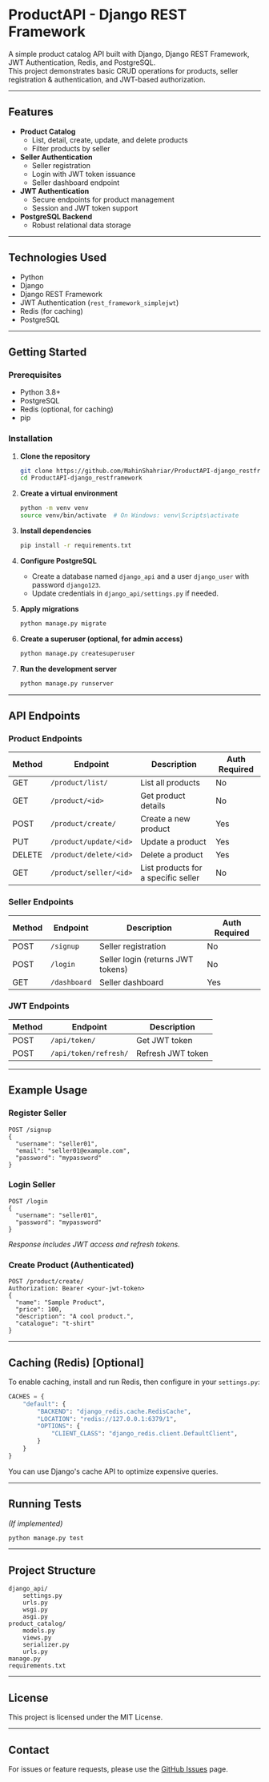 # ProductAPI - Django REST Framework

A simple product catalog API built with Django, Django REST Framework, JWT Authentication, Redis, and PostgreSQL.  
This project demonstrates basic CRUD operations for products, seller registration & authentication, and JWT-based authorization.

---

## Features

- **Product Catalog**
  - List, detail, create, update, and delete products
  - Filter products by seller
- **Seller Authentication**
  - Seller registration
  - Login with JWT token issuance
  - Seller dashboard endpoint
- **JWT Authentication**
  - Secure endpoints for product management
  - Session and JWT token support
- **PostgreSQL Backend**
  - Robust relational data storage

---

## Technologies Used

- Python
- Django
- Django REST Framework
- JWT Authentication (`rest_framework_simplejwt`)
- Redis (for caching)
- PostgreSQL

---

## Getting Started

### Prerequisites

- Python 3.8+
- PostgreSQL
- Redis (optional, for caching)
- pip

### Installation

1. **Clone the repository**
   ```bash
   git clone https://github.com/MahinShahriar/ProductAPI-django_restframework.git
   cd ProductAPI-django_restframework
   ```

2. **Create a virtual environment**
   ```bash
   python -m venv venv
   source venv/bin/activate  # On Windows: venv\Scripts\activate
   ```

3. **Install dependencies**
   ```bash
   pip install -r requirements.txt
   ```

4. **Configure PostgreSQL**
   - Create a database named `django_api` and a user `django_user` with password `django123`.
   - Update credentials in `django_api/settings.py` if needed.

5. **Apply migrations**
   ```bash
   python manage.py migrate
   ```

6. **Create a superuser (optional, for admin access)**
   ```bash
   python manage.py createsuperuser
   ```

7. **Run the development server**
   ```bash
   python manage.py runserver
   ```

---

## API Endpoints

### Product Endpoints

| Method | Endpoint                | Description                            | Auth Required |
|--------|-------------------------|----------------------------------------|--------------|
| GET    | `/product/list/`        | List all products                      | No           |
| GET    | `/product/<id>`         | Get product details                    | No           |
| POST   | `/product/create/`      | Create a new product                   | Yes          |
| PUT    | `/product/update/<id>`  | Update a product                       | Yes          |
| DELETE | `/product/delete/<id>`  | Delete a product                       | Yes          |
| GET    | `/product/seller/<id>`  | List products for a specific seller    | No           |

### Seller Endpoints

| Method | Endpoint            | Description                        | Auth Required |
|--------|---------------------|------------------------------------|--------------|
| POST   | `/signup`           | Seller registration                | No           |
| POST   | `/login`            | Seller login (returns JWT tokens)  | No           |
| GET    | `/dashboard`        | Seller dashboard                   | Yes          |

### JWT Endpoints

| Method | Endpoint                   | Description                      |
|--------|----------------------------|----------------------------------|
| POST   | `/api/token/`              | Get JWT token                    |
| POST   | `/api/token/refresh/`      | Refresh JWT token                |

---

## Example Usage

### Register Seller

```http
POST /signup
{
  "username": "seller01",
  "email": "seller01@example.com",
  "password": "mypassword"
}
```

### Login Seller

```http
POST /login
{
  "username": "seller01",
  "password": "mypassword"
}
```
_Response includes JWT access and refresh tokens._

### Create Product (Authenticated)

```http
POST /product/create/
Authorization: Bearer <your-jwt-token>
{
  "name": "Sample Product",
  "price": 100,
  "description": "A cool product.",
  "catalogue": "t-shirt"
}
```

---

## Caching (Redis) [Optional]

To enable caching, install and run Redis, then configure in your `settings.py`:

```python
CACHES = {
    "default": {
        "BACKEND": "django_redis.cache.RedisCache",
        "LOCATION": "redis://127.0.0.1:6379/1",
        "OPTIONS": {
            "CLIENT_CLASS": "django_redis.client.DefaultClient",
        }
    }
}
```

You can use Django's cache API to optimize expensive queries.

---

## Running Tests

*(If implemented)*

```bash
python manage.py test
```

---

## Project Structure

```
django_api/
    settings.py
    urls.py
    wsgi.py
    asgi.py
product_catalog/
    models.py
    views.py
    serializer.py
    urls.py
manage.py
requirements.txt
```

---

## License

This project is licensed under the MIT License.

---

## Contact

For issues or feature requests, please use the [GitHub Issues](https://github.com/MahinShahriar/ProductAPI-django_restframework/issues) page.
